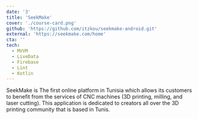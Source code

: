 ```yaml
---
date: '3'
title: 'SeekMake'
cover: './course-card.png'
github: 'https://github.com/itzkou/seekmake-android.git'
external: 'https://seekmake.com/home'
cta: ''
tech:
  - MVVM
  - LiveData
  - Firebase
  - Lint
  - Kotlin
---
```


SeekMake is The first online platform in Tunisia which allows its customers to benefit from the services of CNC machines (3D printing, milling, and laser cutting). This application is dedicated to creators all over the 3D printing community that is based in Tunis.
